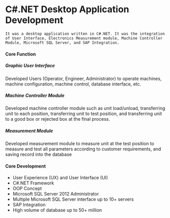 # C#.NET Desktop Application Development
`It was a desktop application written in C#.NET. It was the integration of User Interface, Electronics Measurement module, Machine Controller Module, Microsoft SQL Server, and SAP Integration.`

#### Core Function

##### Graphic User Interface
Developed Users (Operator, Engineer, Administrator) to operate machines, machine configuration, machine control, database interface, etc.

##### Machine Controller Module
Developed machine controller module such as unit load/unload, transferring unit to each position, transferring unit to test position, and  transferring unit to a good box or rejected box at the final process.

##### Measurement Module
Developed measurement module to measure unit at the test position to measure and test all parameters according to customer requirements, and saving record into the database

#### Core Development
* User Experience (UX) and User Interface (UI)
* C#.NET Framework
* OOP Concept
* Microsoft SQL Server 2012 Administrator
* Multiple Microsoft SQL Server interface up to 10+ servers
* SAP Integration
* High volume of database up to 50+ million

